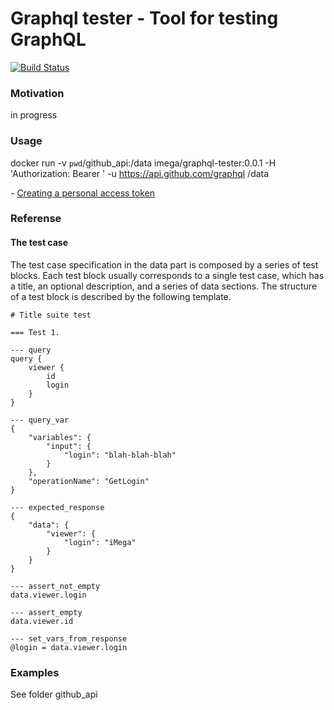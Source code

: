 # Graphql tester - Tool for testing GraphQL

[![Build Status](https://travis-ci.org/iMega/graphql-tester.svg?branch=master)](https://travis-ci.org/iMega/graphql-tester)

### Motivation
in progress

### Usage

docker run -v `pwd`/github_api:/data imega/graphql-tester:0.0.1 -H 'Authorization: Bearer <token>' -u https://api.github.com/graphql /data

<token> - [Creating a personal access token](https://help.github.com/articles/creating-a-personal-access-token-for-the-command-line/)

### Referense

#### The test case

The test case specification in the data part is composed by a series of test blocks.
Each test block usually corresponds to a single test case, which has a title,
an optional description, and a series of data sections. The structure of a test block
is described by the following template.


```
# Title suite test

=== Test 1.

--- query
query {
    viewer {
        id
        login
    }
}

--- query_var
{
    "variables": {
        "input": {
            "login": "blah-blah-blah"
        }
    },
    "operationName": "GetLogin"
}

--- expected_response
{
    "data": {
        "viewer": {
            "login": "iMega"
        }
    }
}

--- assert_not_empty
data.viewer.login

--- assert_empty
data.viewer.id

--- set_vars_from_response
@login = data.viewer.login

```

### Examples

See folder github_api
